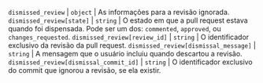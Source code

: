 `dismissed_review` | `object` | As informações para a revisão ignorada. `dismissed_review[state]` | `string` | O estado em que a pull request estava quando foi dispensada. Pode ser um dos: `commented`, `approved`, ou `changes_requested`. `dismissed_review[review_id]` | `string` | O identificador exclusivo da revisão da pull request. `dismissed_review[dismissal_message]` | `string` | A mensagem que o usuário incluiu quando descartou a revisão. `dismissed_review[dismissal_commit_id]` | `string` | O identificador exclusivo do commit que ignorou a revisão, se ela existir.